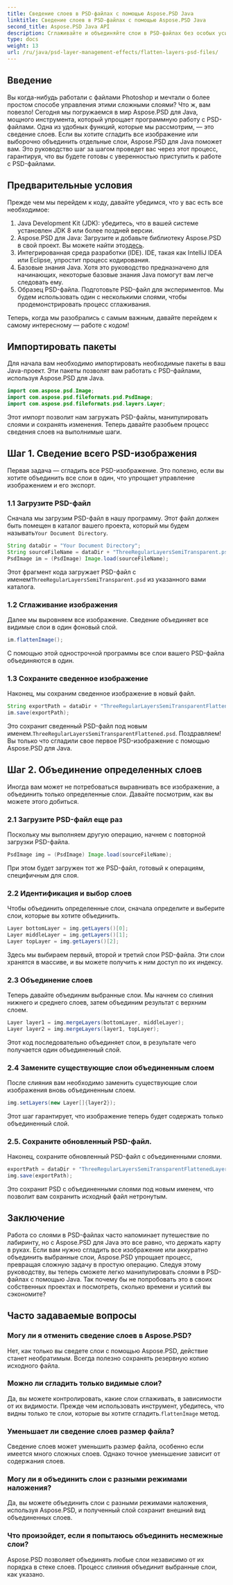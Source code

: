 ```yaml
---
title: Сведение слоев в PSD-файлах с помощью Aspose.PSD Java
linktitle: Сведение слоев в PSD-файлах с помощью Aspose.PSD Java
second_title: Aspose.PSD Java API
description: Сглаживайте и объединяйте слои в PSD-файлах без особых усилий с помощью Aspose.PSD для Java. Следуйте этому пошаговому руководству, чтобы упростить управление PSD-файлами.
type: docs
weight: 13
url: /ru/java/psd-layer-management-effects/flatten-layers-psd-files/
---
```

## Введение

Вы когда-нибудь работали с файлами Photoshop и мечтали о более простом способе управления этими сложными слоями? Что ж, вам повезло! Сегодня мы погружаемся в мир Aspose.PSD для Java, мощного инструмента, который упрощает программную работу с PSD-файлами. Одна из удобных функций, которые мы рассмотрим, — это сведение слоев. Если вы хотите сгладить все изображение или выборочно объединить отдельные слои, Aspose.PSD для Java поможет вам. Это руководство шаг за шагом проведет вас через этот процесс, гарантируя, что вы будете готовы с уверенностью приступить к работе с PSD-файлами.

## Предварительные условия

Прежде чем мы перейдем к коду, давайте убедимся, что у вас есть все необходимое:

1. Java Development Kit (JDK): убедитесь, что в вашей системе установлен JDK 8 или более поздней версии.
2.  Aspose.PSD для Java: Загрузите и добавьте библиотеку Aspose.PSD в свой проект. Вы можете найти это[здесь](https://releases.aspose.com/psd/java/).
3. Интегрированная среда разработки (IDE). IDE, такая как IntelliJ IDEA или Eclipse, упростит процесс кодирования.
4. Базовые знания Java. Хотя это руководство предназначено для начинающих, некоторые базовые знания Java помогут вам легче следовать ему.
5. Образец PSD-файла. Подготовьте PSD-файл для экспериментов. Мы будем использовать один с несколькими слоями, чтобы продемонстрировать процесс сглаживания.

Теперь, когда мы разобрались с самым важным, давайте перейдем к самому интересному — работе с кодом!

## Импортировать пакеты

Для начала вам необходимо импортировать необходимые пакеты в ваш Java-проект. Эти пакеты позволят вам работать с PSD-файлами, используя Aspose.PSD для Java.

```java
import com.aspose.psd.Image;
import com.aspose.psd.fileformats.psd.PsdImage;
import com.aspose.psd.fileformats.psd.layers.Layer;
```

Этот импорт позволит нам загружать PSD-файлы, манипулировать слоями и сохранять изменения. Теперь давайте разобьем процесс сведения слоев на выполнимые шаги.

## Шаг 1. Сведение всего PSD-изображения

Первая задача — сгладить все PSD-изображение. Это полезно, если вы хотите объединить все слои в один, что упрощает управление изображением и его экспорт.

### 1.1 Загрузите PSD-файл

 Сначала мы загрузим PSD-файл в нашу программу. Этот файл должен быть помещен в каталог вашего проекта, который мы будем называть`Your Document Directory`.

```java
String dataDir = "Your Document Directory";
String sourceFileName = dataDir + "ThreeRegularLayersSemiTransparent.psd";
PsdImage im = (PsdImage) Image.load(sourceFileName);
```

Этот фрагмент кода загружает PSD-файл с именем`ThreeRegularLayersSemiTransparent.psd` из указанного вами каталога.

### 1.2 Сглаживание изображения

Далее мы выровняем все изображение. Сведение объединяет все видимые слои в один фоновый слой.

```java
im.flattenImage();
```

С помощью этой однострочной программы все слои вашего PSD-файла объединяются в один.

### 1.3 Сохраните сведенное изображение

Наконец, мы сохраним сведенное изображение в новый файл.

```java
String exportPath = dataDir + "ThreeRegularLayersSemiTransparentFlattened.psd";
im.save(exportPath);
```

 Это сохранит сведенный PSD-файл под новым именем.`ThreeRegularLayersSemiTransparentFlattened.psd`. Поздравляем! Вы только что сгладили свое первое PSD-изображение с помощью Aspose.PSD для Java.

## Шаг 2. Объединение определенных слоев

Иногда вам может не потребоваться выравнивать все изображение, а объединить только определенные слои. Давайте посмотрим, как вы можете этого добиться.

### 2.1 Загрузите PSD-файл еще раз

Поскольку мы выполняем другую операцию, начнем с повторной загрузки PSD-файла.

```java
PsdImage img = (PsdImage) Image.load(sourceFileName);
```

При этом будет загружен тот же PSD-файл, готовый к операциям, специфичным для слоя.

### 2.2 Идентификация и выбор слоев

Чтобы объединить определенные слои, сначала определите и выберите слои, которые вы хотите объединить.

```java
Layer bottomLayer = img.getLayers()[0];
Layer middleLayer = img.getLayers()[1];
Layer topLayer = img.getLayers()[2];
```

Здесь мы выбираем первый, второй и третий слои PSD-файла. Эти слои хранятся в массиве, и вы можете получить к ним доступ по их индексу.

### 2.3 Объединение слоев

Теперь давайте объединим выбранные слои. Мы начнем со слияния нижнего и среднего слоев, затем объединим результат с верхним слоем.

```java
Layer layer1 = img.mergeLayers(bottomLayer, middleLayer);
Layer layer2 = img.mergeLayers(layer1, topLayer);
```

Этот код последовательно объединяет слои, в результате чего получается один объединенный слой.

### 2.4 Замените существующие слои объединенным слоем

После слияния вам необходимо заменить существующие слои изображения вновь объединенным слоем.

```java
img.setLayers(new Layer[]{layer2});
```

Этот шаг гарантирует, что изображение теперь будет содержать только объединенный слой.

### 2.5. Сохраните обновленный PSD-файл.

Наконец, сохраните обновленный PSD-файл с объединенными слоями.

```java
exportPath = dataDir + "ThreeRegularLayersSemiTransparentFlattenedLayerByLayer.psd";
img.save(exportPath);
```

Это сохранит PSD с объединенными слоями под новым именем, что позволит вам сохранить исходный файл нетронутым.

## Заключение

Работа со слоями в PSD-файлах часто напоминает путешествие по лабиринту, но с Aspose.PSD для Java это все равно, что держать карту в руках. Если вам нужно сгладить все изображение или аккуратно объединить выбранные слои, Aspose.PSD упрощает процесс, превращая сложную задачу в простую операцию. Следуя этому руководству, вы теперь сможете легко манипулировать слоями в PSD-файлах с помощью Java. Так почему бы не попробовать это в своих собственных проектах и посмотреть, сколько времени и усилий вы сэкономите?

## Часто задаваемые вопросы

### Могу ли я отменить сведение слоев в Aspose.PSD?  
Нет, как только вы сведете слои с помощью Aspose.PSD, действие станет необратимым. Всегда полезно сохранять резервную копию исходного файла.

### Можно ли сгладить только видимые слои?  
 Да, вы можете контролировать, какие слои сглаживать, в зависимости от их видимости. Прежде чем использовать инструмент, убедитесь, что видны только те слои, которые вы хотите сгладить.`flattenImage` метод.

### Уменьшает ли сведение слоев размер файла?  
Сведение слоев может уменьшить размер файла, особенно если имеется много сложных слоев. Однако точное уменьшение зависит от содержания слоев.

### Могу ли я объединить слои с разными режимами наложения?  
Да, вы можете объединить слои с разными режимами наложения, используя Aspose.PSD, и полученный слой сохранит внешний вид объединенных слоев.

### Что произойдет, если я попытаюсь объединить несмежные слои?  
Aspose.PSD позволяет объединять любые слои независимо от их порядка в стеке слоев. Процесс слияния объединит выбранные слои, как указано.